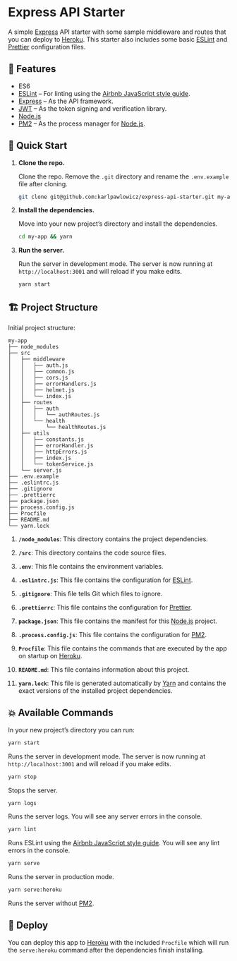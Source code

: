# Express API Starter

A simple [Express](https://expressjs.com/) API starter with some sample middleware and routes that you can deploy to [Heroku](https://www.heroku.com/). This starter also includes some basic [ESLint](https://eslint.org/) and [Prettier](https://prettier.io/) configuration files.

## 💯 Features

- ES6
- [ESLint](https://eslint.org/) – For linting using the [Airbnb JavaScript style guide](https://github.com/airbnb/javascript).
- [Express](https://expressjs.com/) – As the API framework.
- [JWT](https://jwt.io/) – As the token signing and verification library.
- [Node.js](https://nodejs.org/)
- [PM2](http://pm2.keymetrics.io/) – As the process manager for [Node.js](https://nodejs.org/).

## 🚀 Quick Start

1. **Clone the repo.**

   Clone the repo. Remove the `.git` directory and rename the `.env.example` file after cloning.

   ```sh
   git clone git@github.com:karlpawlowicz/express-api-starter.git my-app && rm -rf my-app/.git && mv .env.example .env
   ```

2. **Install the dependencies.**

   Move into your new project’s directory and install the dependencies.

   ```sh
   cd my-app && yarn
   ```

3. **Run the server.**

   Run the server in development mode. The server is now running at `http://localhost:3001` and will reload if you make edits.

   ```sh
   yarn start
   ```

## 🏗️ Project Structure

Initial project structure:

```
my-app
├── node_modules
├── src
│   ├── middleware
│   │   ├── auth.js
│   │   ├── common.js
│   │   ├── cors.js
│   │   ├── errorHandlers.js
│   │   ├── helmet.js
│   │   └── index.js
│   ├── routes
│   │   ├── auth
│   │   │   └── authRoutes.js
│   │   └── health
│   │       └── healthRoutes.js
│   ├── utils
│   │   ├── constants.js
│   │   ├── errorHandler.js
│   │   ├── httpErrors.js
│   │   ├── index.js
│   │   └── tokenService.js
│   └── server.js
├── .env.example
├── .eslintrc.js
├── .gitignore
├── .prettierrc
├── package.json
├── process.config.js
├── Procfile
├── README.md
└── yarn.lock
```

1. **`/node_modules`**: This directory contains the project dependencies.

2. **`/src`**: This directory contains the code source files.

3. **`.env`**: This file contains the environment variables.

4. **`.eslintrc.js`**: This file contains the configuration for [ESLint](https://eslint.org/).

5. **`.gitignore`**: This file tells Git which files to ignore.

6. **`.prettierrc`**: This file contains the configuration for [Prettier](https://prettier.io/).

7. **`package.json`**: This file contains the manifest for this [Node.js](https://nodejs.org/) project.

8. **`.process.config.js`**: This file contains the configuration for [PM2](http://pm2.keymetrics.io/).

9. **`Procfile`**: This file contains the commands that are executed by the app on startup on [Heroku](https://www.heroku.com/).

10. **`README.md`**: This file contains information about this project.

11. **`yarn.lock`**: This file is generated automatically by [Yarn](https://yarnpkg.com/) and contains the exact versions of the installed project dependencies.

## 💥 Available Commands

In your new project’s directory you can run:

```sh
yarn start
```

Runs the server in development mode. The server is now running at `http://localhost:3001` and will reload if you make edits.

```sh
yarn stop
```

Stops the server.

```sh
yarn logs
```

Runs the server logs. You will see any server errors in the console.

```sh
yarn lint
```

Runs ESLint using the [Airbnb JavaScript style guide](https://github.com/airbnb/javascript). You will see any lint errors in the console.

```sh
yarn serve
```

Runs the server in production mode.

```sh
yarn serve:heroku
```

Runs the server without [PM2](http://pm2.keymetrics.io/).

## 🎉 Deploy

You can deploy this app to [Heroku](https://www.heroku.com/) with the included `Procfile` which will run the `serve:heroku` command after the dependencies finish installing.
